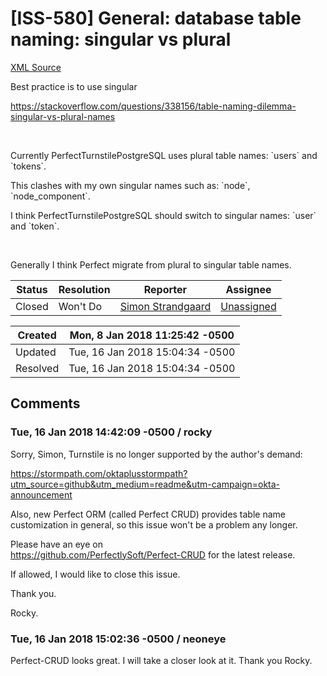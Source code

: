 # [ISS-580] General: database table naming: singular vs plural

[XML Source](../xml/ISS-580.xml)
<p><p>Best practice is to use singular</p>

<p><a href="https://stackoverflow.com/questions/338156/table-naming-dilemma-singular-vs-plural-names" class="external-link" rel="nofollow">https://stackoverflow.com/questions/338156/table-naming-dilemma-singular-vs-plural-names</a></p>

<p> </p>

<p>Currently PerfectTurnstilePostgreSQL uses plural table names: `users` and `tokens`.</p>

<p>This clashes with my own singular names such as: `node`, `node_component`.</p>

<p>I think PerfectTurnstilePostgreSQL should switch to singular names: `user` and `token`.</p>

<p> </p>

<p>Generally I think Perfect migrate from plural to singular table names.</p></p>





Status|Resolution|Reporter|Assignee
------|----------|--------|--------
Closed|Won't Do|[Simon Strandgaard](neoneye)|[Unassigned]($-1)





Created|Mon, 8 Jan 2018 11:25:42 -0500
-------|--------------
Updated|Tue, 16 Jan 2018 15:04:34 -0500
Resolved|Tue, 16 Jan 2018 15:04:34 -0500


## Comments




### Tue, 16 Jan 2018 14:42:09 -0500 / rocky 

<p><p>Sorry, Simon, Turnstile is no longer supported by the author's demand:</p>

<p><a href="https://stormpath.com/oktaplusstormpath?utm_source=github&amp;utm_medium=readme&amp;utm-campaign=okta-announcement" class="external-link" rel="nofollow">https://stormpath.com/oktaplusstormpath?utm_source=github&amp;utm_medium=readme&amp;utm-campaign=okta-announcement</a></p>



<p>Also, new Perfect ORM (called Perfect CRUD) provides table name customization in general, so this issue won't be a problem any longer.</p>

<p>Please have an eye on <br/>
<a href="https://github.com/PerfectlySoft/Perfect-CRUD" class="external-link" rel="nofollow">https://github.com/PerfectlySoft/Perfect-CRUD</a> for the latest release.</p>



<p>If allowed, I would like to close this issue.</p>



<p>Thank you.</p>



<p>Rocky.</p></p>


### Tue, 16 Jan 2018 15:02:36 -0500 / neoneye 

<p><p>Perfect-CRUD looks great. I will take a closer look at it. Thank you Rocky.</p></p>


